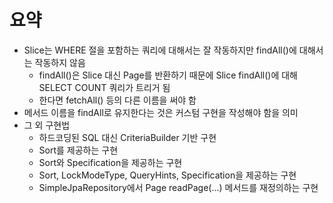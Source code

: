 # 요약
- Slice는 WHERE 절을 포함하는 쿼리에 대해서는 잘 작동하지만 findAll()에 대해서는 작동하지 않음
  - findAll()은 Slice 대신 Page를 반환하기 때문에 Slice<T> findAll()에 대해 SELECT COUNT 쿼리가 트리거 됨
  - 한다면 fetchAll() 등의 다른 이름을 써야 함
- 메서드 이름을 findAll로 유지한다는 것은 커스텀 구현을 작성해야 함을 의미
- 그 외 구현법
  - 하드코딩된 SQL 대신 CriteriaBuilder 기반 구현
  - Sort를 제공하는 구현
  - Sort와 Specification을 제공하는 구현
  - Sort, LockModeType, QueryHints, Specification을 제공하는 구현
  - SimpleJpaRepository에서 Page<T> readPage(...) 메서드를 재정의하는 구현
